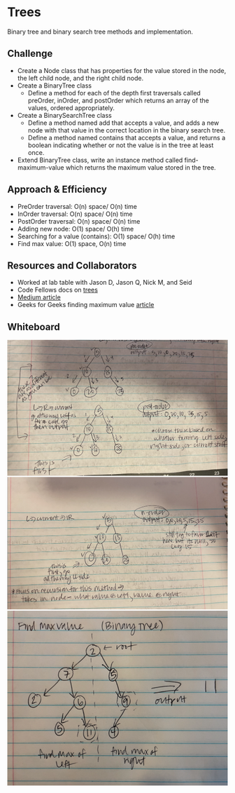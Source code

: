 # Trees

Binary tree and binary search tree methods and implementation.

## Challenge

<!-- Description of the challenge -->
- Create a Node class that has properties for the value stored in the node, the left child node, and the right child node.
- Create a BinaryTree class
  - Define a method for each of the depth first traversals called preOrder, inOrder, and postOrder which returns an array of the values, ordered appropriately.
- Create a BinarySearchTree class
  - Define a method named add that accepts a value, and adds a new node with that value in the correct location in the binary search tree.
  - Define a method named contains that accepts a value, and returns a boolean indicating whether or not the value is in the tree at least once.
- Extend BinaryTree class, write an instance method called find-maximum-value which returns the maximum value stored in the tree.

## Approach & Efficiency

<!-- What approach did you take? Why? What is the Big O space/time for this approach? -->
- PreOrder traversal: O(n) space/ O(n) time
- InOrder traversal: O(n) space/ O(n) time
- PostOrder traversal: O(n) space/ O(n) time
- Adding new node: O(1) space/ O(h) time
- Searching for a value (contains): O(1) space/ O(h) time
- Find max value: O(1) space, O(n) time

## Resources and Collaborators

- Worked at lab table with Jason D, Jason Q, Nick M, and Seid
- Code Fellows docs on [trees](https://codefellows.github.io/common_curriculum/data_structures_and_algorithms/Code_401/class-15/resources/Trees.html)
- [Medium article](https://medium.com/swlh/binary-search-tree-in-javascript-31cb74d8263b)
- Geeks for Geeks finding maximum value [article](https://www.geeksforgeeks.org/find-maximum-or-minimum-in-binary-tree/)

## Whiteboard

![image1](/assets/trees.png)
![image2](/assets/trees2.png)
![image3](/assets/trees3.png)
